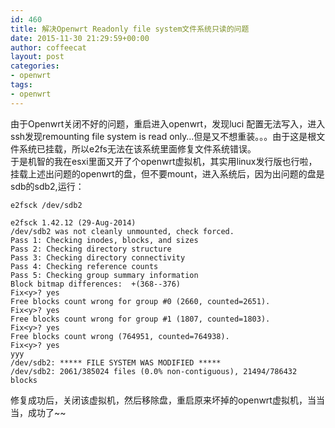 ```yaml
---
id: 460
title: 解决Openwrt Readonly file system文件系统只读的问题
date: 2015-11-30 21:29:59+00:00
author: coffeecat
layout: post
categories:
- openwrt
tags:
- openwrt
---
```

由于Openwrt关闭不好的问题，重启进入openwrt，发现luci 配置无法写入，进入ssh发现remounting file system is read only&#8230;但是又不想重装。。。由于这是根文件系统已挂载，所以e2fs无法在该系统里面修复文件系统错误。  
于是机智的我在esxi里面又开了个openwrt虚拟机，其实用linux发行版也行啦，挂载上述出问题的openwrt的盘，但不要mount，进入系统后，因为出问题的盘是sdb的sdb2,运行：

<pre><code class="language-sh">e2fsck /dev/sdb2</code></pre>

<pre><code class="language-vim">e2fsck 1.42.12 (29-Aug-2014)
/dev/sdb2 was not cleanly unmounted, check forced.
Pass 1: Checking inodes, blocks, and sizes
Pass 2: Checking directory structure
Pass 3: Checking directory connectivity
Pass 4: Checking reference counts
Pass 5: Checking group summary information
Block bitmap differences:  +(368--376)
Fix&lt;y&gt;? yes
Free blocks count wrong for group #0 (2660, counted=2651).
Fix&lt;y&gt;? yes
Free blocks count wrong for group #1 (1807, counted=1803).
Fix&lt;y&gt;? yes
Free blocks count wrong (764951, counted=764938).
Fix&lt;y&gt;? yes
yyy
/dev/sdb2: ***** FILE SYSTEM WAS MODIFIED *****
/dev/sdb2: 2061/385024 files (0.0% non-contiguous), 21494/786432 blocks</code></pre>

修复成功后，关闭该虚拟机，然后移除盘，重启原来坏掉的openwrt虚拟机，当当当，成功了~~